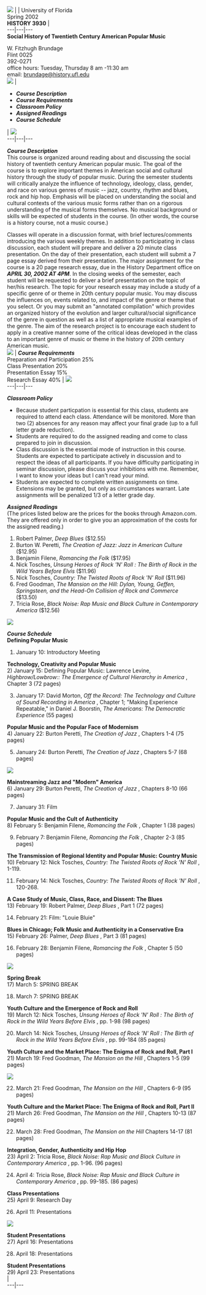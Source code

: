   ![](hank_williams.jpg) |  |  University of Florida  
Spring 2002  
**HISTORY 3930** |  
---|---|---  
**Social History of Twentieth Century American Popular Music**

W. Fitzhugh Brundage  
Flint 0025  
392-0271  
office hours: Tuesday, Thursday 8 am -11:30 am  
email: brundage@history.ufl.edu  
  ![](miles_davis.jpg) |

  * **_Course Description_**
  * **_Course Requirements_**
  * **_Classroom Policy_**
  * **_Assigned Readings_**
  * **_Course Schedule_**

|  ![](ray_charles.jpg)  
---|---|---  
  
**_Course Description_**  
This course is organized around reading about and discussing the social
history of twentieth century American popular music. The goal of the course is
to explore important themes in American social and cultural history through
the study of popular music. During the semester students will critically
analyze the influence of technology, ideology, class, gender, and race on
various genres of music -- jazz, country, rhythm and blues, rock and hip hop.
Emphasis will be placed on understanding the social and cultural contexts of
the various music forms rather than on a rigorous understanding of the musical
forms themselves. No musical background or skills will be expected of students
in the course. (In other words, the course is a history course, not a music
course.)

Classes will operate in a discussion format, with brief lectures/comments
introducing the various weekly themes. In addition to participating in class
discussion, each student will prepare and deliver a 20 minute class
presentation.  On the day of their presentation, each student will submit a 7
page essay derived from their presentation. The major assignment for the
course is a 20 page research essay, due in the History Department office on
**_APRIL 30, 2002 AT 4PM_**.   In the closing weeks of the semester, each
student will be requested to deliver a brief presentation on the topic of
her/his research.  The topic for your research essay may include a study of a
specific genre of or theme in 20th century popular music.  You may discuss the
influences on, events related to, and impact of the genre or theme that you
select. Or you may submit an "annotated compilation" which provides an
organized history of the evolution and larger cultural/social significance of
the genre in question as well as a list of appropriate musical examples of the
genre. The aim of the research project is to encourage each student to apply
in a creative manner some of the critical ideas developed in the class to an
important genre of music or theme in the history of 20th century American
music.  
  ![](los_lobos.jpg) | **_Course Requirements_**  
Preparation and Participation 25%  
Class Presentation 20%  
Presentation Essay 15%  
Research Essay 40% |  ![](santana.jpg)  
---|---|---  
  
**_Classroom Policy_**

  * Because student particpation is essential for this class, students are required to attend each class. Attendance will be monitored.   More than two (2) absences for any reason may affect your final grade (up to a full letter grade reduction).
  * Students are required to do the assigned reading and come to class prepared to join in discussion. 
  * Class discussion is the essential mode of instruction in this course. Students are expected to participate actively in discussion and to respect the ideas of all participants.  If you have difficulty participating in seminar discussion, please discuss your inhibitions with me.  Remember, I want to know your ideas but I can't read your mind.
  * Students are expected to complete written assignments on time. Extensions may be granted, but only as circumstances warrant. Late assignments will be penalized 1/3 of a letter grade day.

**_Assigned Readings_**  
(The prices listed below are the prices for the books through Amazon.com. They
are offered only in order to give you an approximation of the costs for the
assigned reading.)

  1. Robert Palmer, _Deep Blues_ ($12.55)
  2. Burton W. Peretti, _The Creation of Jazz: Jazz in American Culture_ ($12.95)
  3. Benjamin Filene, _Romancing the Folk_ ($17.95)
  4. Nick Tosches, _Unsung Heroes of Rock 'N' Roll : The Birth of Rock in the Wild Years Before Elvis_ ($11.96)
  5. Nick Tosches, _Country: The Twisted Roots of Rock 'N' Roll_ ($11.96)
  6. Fred Goodman, _The Mansion on the Hill: Dylan, Young, Geffen, Springsteen, and the Head-On Collision of Rock and Commerce_ ($13.50)
  7. Tricia Rose, _Black Noise: Rap Music and Black Culture in Contemporary America_ ($12.56)

![](coltrane.jpg)

  
**_Course Schedule_**  
**Defining Popular Music**  
1) January 10: Introductory Meeting  


**Technology, Creativity and Popular Music**  
2) January 15: Defining Popular Music: Lawrence Levine, _Highbrow/Lowbrow::
The Emergence of Cultural Hierarchy in America_ , Chapter 3 (72 pages)

3) January 17: David Morton, _Off the Record: The Technology and Culture of
Sound Recording in America_ , Chapter 1; "Making Experience Repeatable," in
Daniel J. Boorstin, _The Americans: The Democratic Experience_ (55 pages)  


**Popular Music and the Popular Face of Modernism**  
4) January 22: Burton Peretti, _The Creation of Jazz_ , Chapters 1-4 (75
pages)

5) January 24: Burton Peretti, _The Creation of Jazz_ , Chapters 5-7 (68
pages)

![](armstrong.gif)

  **Mainstreaming Jazz and "Modern" America**  
6) January 29: Burton Peretti, _The Creation of Jazz_ , Chapters 8-10 (66
pages)

7) January 31: Film  


**Popular Music and the Cult of Authenticity**  
8) February 5: Benjamin Filene, _Romancing the Folk_ , Chapter 1 (38 pages)

9) February 7: Benjamin Filene, _Romancing the Folk_ , Chapter 2-3 (85 pages)  


**The Transmission of Regional Identity and Popular Music: Country Music**  
10) February 12: Nick Tosches, _Country: The Twisted Roots of Rock 'N' Roll_ ,
1-119.

11) February 14: Nick Tosches, _Country: The Twisted Roots of Rock 'N' Roll_ ,
120-268.  


**A Case Study of Music, Class, Race, and Dissent: The Blues**  
13) February 19: Robert Palmer, _Deep Blues_ , Part 1 (72 pages)

14) February 21:  Film: "Louie Bluie"  


**Blues in Chicago; Folk Music and Authenticity in a Conservative Era**  
15) February 26: Palmer, _Deep Blues_ , Part 3 (81 pages)

16) February 28: Benjamin Filene, _Romancing the Folk_ , Chapter 5 (50 pages)  
    


![](m_waters.jpg)

**Spring Break**  
17) March 5: SPRING BREAK

18) March 7: SPRING BREAK  


**Youth Culture and the Emergence of Rock and Roll**  
19) March 12: Nick Tosches, _Unsung Heroes of Rock 'N' Roll : The Birth of
Rock in the Wild Years Before Elvis_ , pp. 1-98 (98 pages)

20) March 14: Nick Tosches, _Unsung Heroes of Rock 'N' Roll : The Birth of
Rock in the Wild Years Before Elvis_ , pp. 99-184 (85 pages)  


**Youth Culture and the Market Place: The Enigma of Rock and Roll, Part I**  
21) March 19: Fred Goodman, _The Mansion on the Hill_ , Chapters 1-5 (99
pages)

![](joplin.jpg)

  
22) March 21: Fred Goodman, _The Mansion on the Hill_ , Chapters 6-9 (95
pages)  


**Youth Culture and the Market Place: The Enigma of Rock and Roll, Part II**  
21) March 26: Fred Goodman, _The Mansion on the Hill_ , Chapters 10-13 (87
pages)

22) March 28: Fred Goodman, _The Mansion on the Hill_ Chapters 14-17 (81
pages)  


**Integration, Gender, Authenticity and Hip Hop**  
23) April 2: Tricia Rose, _Black Noise: Rap Music and Black Culture in
Contemporary America_ , pp. 1-96. (96 pages)

24) April 4: Tricia Rose, _Black Noise: Rap Music and Black Culture in
Contemporary America_ , pp. 99-185. (86 pages)  


**Class Presentations**  
25) April 9: Research Day

26) April 11: Presentations

![](jay-z.jpg)

  
**Student Presentations**  
27) April 16: Presentations

28) April 18: Presentations  


**Student Presentations**  
29) April 23: Presentations  
  |  
---|---

